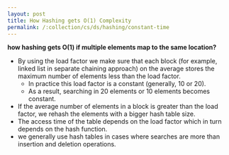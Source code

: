 ```yaml
---
layout: post
title: How Hashing gets O(1) Complexity
permalink: /:collection/cs/ds/hashing/constant-time
---
```


**how hashing gets O(1) if multiple elements map to the same location?**
- By using the load factor we make sure that each block (for example, linked list in separate chaining approach) on the average stores the maximum number of elements less than the load factor.
  - In practice this load factor is a constant (generally, 10 or 20).
  - As a result, searching in 20 elements or 10 elements becomes constant.
- If the average number of elements in a block is greater than the load factor, we rehash the elements with a bigger hash table size.
- The access time of the table depends on the load factor which in turn depends on the hash function.
- we generally use hash tables in cases where searches are more than insertion and deletion operations.
